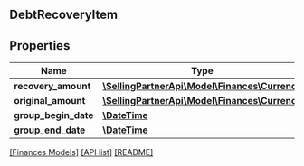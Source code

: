 ## DebtRecoveryItem

## Properties

Name | Type | Description | Notes
------------ | ------------- | ------------- | -------------
**recovery_amount** | [**\SellingPartnerApi\Model\Finances\Currency**](Currency.md) |  | [optional]
**original_amount** | [**\SellingPartnerApi\Model\Finances\Currency**](Currency.md) |  | [optional]
**group_begin_date** | [**\DateTime**](\DateTime.md) |  | [optional]
**group_end_date** | [**\DateTime**](\DateTime.md) |  | [optional]

[[Finances Models]](../) [[API list]](../../Api) [[README]](../../../README.md)
